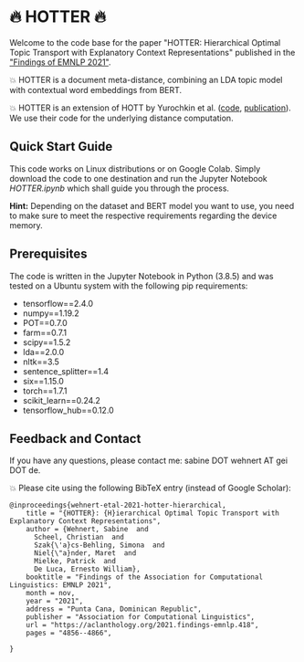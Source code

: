 # 🔥 HOTTER 🔥

Welcome to the code base for the paper "HOTTER: Hierarchical Optimal Topic Transport with Explanatory Context Representations" published in the ["Findings of EMNLP 2021"](https://aclanthology.org/2021.findings-emnlp.418/).

💥 HOTTER is a document meta-distance, combining an LDA topic model with contextual word embeddings from BERT.

💥 HOTTER is an extension of HOTT by Yurochkin et al. ([code](https://github.com/IBM/HOTT), [publication](http://papers.neurips.cc/paper/8438-hierarchical-optimal-transport-for-document-representation.pdf)). We use their code for the underlying distance computation.

## Quick Start Guide

This code works on Linux distributions or on Google Colab. Simply download the code to one destination and run the Jupyter Notebook *HOTTER.ipynb* which shall guide you through the process.

**Hint:** Depending on the dataset and BERT model you want to use, you need to make sure to meet the respective requirements regarding the device memory.
 
## Prerequisites
The code is written in the Jupyter Notebook in Python (3.8.5) and was tested on a Ubuntu system with the following pip requirements:
- tensorflow==2.4.0
- numpy==1.19.2
- POT==0.7.0
- farm==0.7.1
- scipy==1.5.2
- lda==2.0.0
- nltk==3.5
- sentence_splitter==1.4
- six==1.15.0
- torch==1.7.1
- scikit_learn==0.24.2
- tensorflow_hub==0.12.0

## Feedback and Contact
If you have any questions, please contact me: sabine DOT wehnert AT gei DOT de.

💥 Please cite using the following BibTeX entry (instead of Google Scholar):

```
@inproceedings{wehnert-etal-2021-hotter-hierarchical,
    title = "{HOTTER}: {H}ierarchical Optimal Topic Transport with Explanatory Context Representations",
    author = {Wehnert, Sabine  and
      Scheel, Christian  and
      Szak{\'a}cs-Behling, Simona  and
      Niel{\"a}nder, Maret  and
      Mielke, Patrick  and
      De Luca, Ernesto William},
    booktitle = "Findings of the Association for Computational Linguistics: EMNLP 2021",
    month = nov,
    year = "2021",
    address = "Punta Cana, Dominican Republic",
    publisher = "Association for Computational Linguistics",
    url = "https://aclanthology.org/2021.findings-emnlp.418",
    pages = "4856--4866",
    
}

